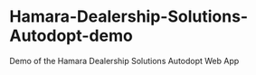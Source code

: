 # Hamara-Dealership-Solutions-Autodopt-demo
Demo of the Hamara Dealership Solutions Autodopt Web App 
